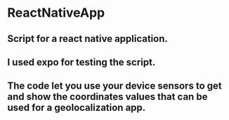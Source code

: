 # ReactNativeApp

## Script for a react native application.

## I used expo for testing the script.

## The code let you use your device sensors to get and show the coordinates values that can be used for a geolocalization app.

